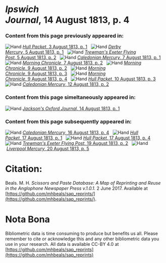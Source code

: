# *Ipswich Journal*, 14 August 1813, p. 4  
  
### Content from this page previously appeared in:  
![Hand](http://scissorsandpaste.net/wp-content/uploads/2017/06/smallhandpointer.png) [*Hull Packet*, 3 August 1813, p. 1](https://mhbeals.github.io/sap_html/Hull-Packet/Hull-Packet-3-August-1813-p-1)  
![Hand](http://scissorsandpaste.net/wp-content/uploads/2017/06/smallhandpointer.png) [*Derby Mercury*, 5 August 1813, p. 1](https://mhbeals.github.io/sap_html/Derby-Mercury/Derby-Mercury-5-August-1813-p-1)  
![Hand](http://scissorsandpaste.net/wp-content/uploads/2017/06/smallhandpointer.png) [*Trewman's Exeter Flying Post*, 5 August 1813, p. 2](https://mhbeals.github.io/sap_html/Trewman's-Exeter-Flying-Post/Trewman's-Exeter-Flying-Post-5-August-1813-p-2)  
![Hand](http://scissorsandpaste.net/wp-content/uploads/2017/06/smallhandpointer.png) [*Caledonian Mercury*, 7 August 1813, p. 1](https://mhbeals.github.io/sap_html/Caledonian-Mercury/Caledonian-Mercury-7-August-1813-p-1)  
![Hand](http://scissorsandpaste.net/wp-content/uploads/2017/06/smallhandpointer.png) [*Morning Chronicle*, 7 August 1813, p. 2](https://mhbeals.github.io/sap_html/Morning-Chronicle/Morning-Chronicle-7-August-1813-p-2)  
![Hand](http://scissorsandpaste.net/wp-content/uploads/2017/06/smallhandpointer.png) [*Morning Chronicle*, 9 August 1813, p. 2](https://mhbeals.github.io/sap_html/Morning-Chronicle/Morning-Chronicle-9-August-1813-p-2)  
![Hand](http://scissorsandpaste.net/wp-content/uploads/2017/06/smallhandpointer.png) [*Morning Chronicle*, 9 August 1813, p. 3](https://mhbeals.github.io/sap_html/Morning-Chronicle/Morning-Chronicle-9-August-1813-p-3)  
![Hand](http://scissorsandpaste.net/wp-content/uploads/2017/06/smallhandpointer.png) [*Morning Chronicle*, 9 August 1813, p. 4](https://mhbeals.github.io/sap_html/Morning-Chronicle/Morning-Chronicle-9-August-1813-p-4)  
![Hand](http://scissorsandpaste.net/wp-content/uploads/2017/06/smallhandpointer.png) [*Hull Packet*, 10 August 1813, p. 3](https://mhbeals.github.io/sap_html/Hull-Packet/Hull-Packet-10-August-1813-p-3)  
![Hand](http://scissorsandpaste.net/wp-content/uploads/2017/06/smallhandpointer.png) [*Caledonian Mercury*, 12 August 1813, p. 2](https://mhbeals.github.io/sap_html/Caledonian-Mercury/Caledonian-Mercury-12-August-1813-p-2)  
  
### Content from this page simeltaneously appeared in:  
![Hand](http://scissorsandpaste.net/wp-content/uploads/2017/06/smallhandpointer.png) [*Jackson's Oxford Journal*, 14 August 1813, p. 1](https://mhbeals.github.io/sap_html/Jackson's-Oxford-Journal/Jackson's-Oxford-Journal-14-August-1813-p-1)  
  
### Content from this page subsequently appeared in:  
![Hand](http://scissorsandpaste.net/wp-content/uploads/2017/06/smallhandpointer.png) [*Caledonian Mercury*, 16 August 1813, p. 4](https://mhbeals.github.io/sap_html/Caledonian-Mercury/Caledonian-Mercury-16-August-1813-p-4)  
![Hand](http://scissorsandpaste.net/wp-content/uploads/2017/06/smallhandpointer.png) [*Hull Packet*, 17 August 1813, p. 1](https://mhbeals.github.io/sap_html/Hull-Packet/Hull-Packet-17-August-1813-p-1)  
![Hand](http://scissorsandpaste.net/wp-content/uploads/2017/06/smallhandpointer.png) [*Hull Packet*, 17 August 1813, p. 4](https://mhbeals.github.io/sap_html/Hull-Packet/Hull-Packet-17-August-1813-p-4)  
![Hand](http://scissorsandpaste.net/wp-content/uploads/2017/06/smallhandpointer.png) [*Trewman's Exeter Flying Post*, 19 August 1813, p. 2](https://mhbeals.github.io/sap_html/Trewman's-Exeter-Flying-Post/Trewman's-Exeter-Flying-Post-19-August-1813-p-2)  
![Hand](http://scissorsandpaste.net/wp-content/uploads/2017/06/smallhandpointer.png) [*Liverpool Mercury*, 20 August 1813, p. 5](https://mhbeals.github.io/sap_html/Liverpool-Mercury/Liverpool-Mercury-20-August-1813-p-5)  


# Citation: 

Beals. M. H. *Scissors and Paste Database: A Map of Reprinting and Reuse in the Anglophone Newspaper Press v.1.0.1.* 2 June 2017. Available at [https://github.com/mhbeals/sap_reprints/](https://github.com/mhbeals/sap_reprints/). 

# Nota Bona

Bibliometric data is time consuming to produce but benefits us all. Please remember to cite or acknowledge this and any other bibliometric data you use in your research. All data is available CC-BY 4.0 at [https://github.com/mhbeals/sap_reprints](https://github.com/mhbeals/sap_reprints)